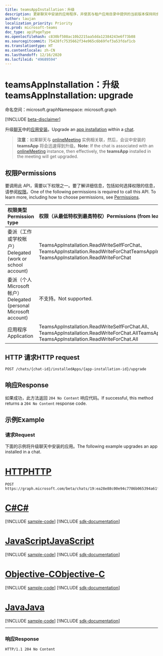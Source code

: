 ```yaml
---
title: teamsAppInstallation：升级
description: 更新聊天中安装的应用程序，并使其与租户应用目录中提供的当前版本保持同步。
author: laujan
localization_priority: Priority
ms.prod: microsoft-teams
doc_type: apiPageType
ms.openlocfilehash: c830bf508ac10b2215aa5dda12384243e6f73b08
ms.sourcegitcommit: 75428fc7535662f34e965c6b69fef3a53fdaf1cb
ms.translationtype: HT
ms.contentlocale: zh-CN
ms.lasthandoff: 12/16/2020
ms.locfileid: "49689594"
---
```

# <a name="teamsappinstallation-upgrade"></a><span data-ttu-id="590f1-103">teamsAppInstallation：升级</span><span class="sxs-lookup"><span data-stu-id="590f1-103">teamsAppInstallation: upgrade</span></span>

<span data-ttu-id="590f1-104">命名空间：microsoft.graph</span><span class="sxs-lookup"><span data-stu-id="590f1-104">Namespace: microsoft.graph</span></span>

[!INCLUDE [beta-disclaimer](../../includes/beta-disclaimer.md)]

<span data-ttu-id="590f1-105">升级[聊天](../resources/chat.md)中的[应用安装](../resources/teamsappinstallation.md)。</span><span class="sxs-lookup"><span data-stu-id="590f1-105">Upgrade an [app installation](../resources/teamsappinstallation.md) within a [chat](../resources/chat.md).</span></span>

> <span data-ttu-id="590f1-106">**注意**：如果聊天与 [onlineMeeting](../resources/onlinemeeting.md) 实例相关联，然后，会议中安装的 **teamsApp** 将会迅速得到升级。</span><span class="sxs-lookup"><span data-stu-id="590f1-106">**Note**: If the chat is associated with an [onlineMeeting](../resources/onlinemeeting.md) instance, then effectively, the **teamsApp** installed in the meeting will get upgraded.</span></span>

## <a name="permissions"></a><span data-ttu-id="590f1-107">权限</span><span class="sxs-lookup"><span data-stu-id="590f1-107">Permissions</span></span>

<span data-ttu-id="590f1-p101">要调用此 API，需要以下权限之一。要了解详细信息，包括如何选择权限的信息，请参阅[权限](/graph/permissions-reference)。</span><span class="sxs-lookup"><span data-stu-id="590f1-p101">One of the following permissions is required to call this API. To learn more, including how to choose permissions, see [Permissions](/graph/permissions-reference).</span></span>

|<span data-ttu-id="590f1-110">权限类型</span><span class="sxs-lookup"><span data-stu-id="590f1-110">Permission type</span></span>      | <span data-ttu-id="590f1-111">权限（从最低特权到最高特权）</span><span class="sxs-lookup"><span data-stu-id="590f1-111">Permissions (from least to most privileged)</span></span>              |
|:--------------------|:---------------------------------------------------------|
|<span data-ttu-id="590f1-112">委派（工作或学校帐户）</span><span class="sxs-lookup"><span data-stu-id="590f1-112">Delegated (work or school account)</span></span> | <span data-ttu-id="590f1-113">TeamsAppInstallation.ReadWriteSelfForChat、TeamsAppInstallation.ReadWriteForChat</span><span class="sxs-lookup"><span data-stu-id="590f1-113">TeamsAppInstallation.ReadWriteSelfForChat, TeamsAppInstallation.ReadWriteForChat</span></span> |
|<span data-ttu-id="590f1-114">委派（个人 Microsoft 帐户）</span><span class="sxs-lookup"><span data-stu-id="590f1-114">Delegated (personal Microsoft account)</span></span> | <span data-ttu-id="590f1-115">不支持。</span><span class="sxs-lookup"><span data-stu-id="590f1-115">Not supported.</span></span>   |
|<span data-ttu-id="590f1-116">应用程序</span><span class="sxs-lookup"><span data-stu-id="590f1-116">Application</span></span> | <span data-ttu-id="590f1-117">TeamsAppInstallation.ReadWriteSelfForChat.All、TeamsAppInstallation.ReadWriteForChat.All</span><span class="sxs-lookup"><span data-stu-id="590f1-117">TeamsAppInstallation.ReadWriteSelfForChat.All, TeamsAppInstallation.ReadWriteForChat.All</span></span> |

## <a name="http-request"></a><span data-ttu-id="590f1-118">HTTP 请求</span><span class="sxs-lookup"><span data-stu-id="590f1-118">HTTP request</span></span>
<!-- { "blockType": "ignored" } -->

```http
POST /chats/{chat-id}/installedApps/{app-installation-id}/upgrade
```

## <a name="response"></a><span data-ttu-id="590f1-119">响应</span><span class="sxs-lookup"><span data-stu-id="590f1-119">Response</span></span>

<span data-ttu-id="590f1-120">如果成功，此方法返回 `204 No Content` 响应代码。</span><span class="sxs-lookup"><span data-stu-id="590f1-120">If successful, this method returns a `204 No Content` response code.</span></span>

## <a name="example"></a><span data-ttu-id="590f1-121">示例</span><span class="sxs-lookup"><span data-stu-id="590f1-121">Example</span></span>

### <a name="request"></a><span data-ttu-id="590f1-122">请求</span><span class="sxs-lookup"><span data-stu-id="590f1-122">Request</span></span>

<span data-ttu-id="590f1-123">下面的示例将升级聊天中安装的应用。</span><span class="sxs-lookup"><span data-stu-id="590f1-123">The following example upgrades an app installed in a chat.</span></span>

# <a name="http"></a>[<span data-ttu-id="590f1-124">HTTP</span><span class="sxs-lookup"><span data-stu-id="590f1-124">HTTP</span></span>](#tab/http)
<!-- {
  "blockType": "request",
  "name": "upgrade_installedApps_in_chat"
}-->

```http
POST https://graph.microsoft.com/beta/chats/19:ea28e88c00e94c7786b065394a61f296@thread.v2/installedApps/NjRiOWM3NDYtYjE1NS00MDQyLThkNDctOTQxYmQzODE2ODFiIyMwZDgyMGVjZC1kZWYyLTQyOTctYWRhZC03ODA1NmNkZTdjNzg=/upgrade
```
# <a name="c"></a>[<span data-ttu-id="590f1-125">C#</span><span class="sxs-lookup"><span data-stu-id="590f1-125">C#</span></span>](#tab/csharp)
[!INCLUDE [sample-code](../includes/snippets/csharp/upgrade-installedapps-in-chat-csharp-snippets.md)]
[!INCLUDE [sdk-documentation](../includes/snippets/snippets-sdk-documentation-link.md)]

# <a name="javascript"></a>[<span data-ttu-id="590f1-126">JavaScript</span><span class="sxs-lookup"><span data-stu-id="590f1-126">JavaScript</span></span>](#tab/javascript)
[!INCLUDE [sample-code](../includes/snippets/javascript/upgrade-installedapps-in-chat-javascript-snippets.md)]
[!INCLUDE [sdk-documentation](../includes/snippets/snippets-sdk-documentation-link.md)]

# <a name="objective-c"></a>[<span data-ttu-id="590f1-127">Objective-C</span><span class="sxs-lookup"><span data-stu-id="590f1-127">Objective-C</span></span>](#tab/objc)
[!INCLUDE [sample-code](../includes/snippets/objc/upgrade-installedapps-in-chat-objc-snippets.md)]
[!INCLUDE [sdk-documentation](../includes/snippets/snippets-sdk-documentation-link.md)]

# <a name="java"></a>[<span data-ttu-id="590f1-128">Java</span><span class="sxs-lookup"><span data-stu-id="590f1-128">Java</span></span>](#tab/java)
[!INCLUDE [sample-code](../includes/snippets/java/upgrade-installedapps-in-chat-java-snippets.md)]
[!INCLUDE [sdk-documentation](../includes/snippets/snippets-sdk-documentation-link.md)]

---


### <a name="response"></a><span data-ttu-id="590f1-129">响应</span><span class="sxs-lookup"><span data-stu-id="590f1-129">Response</span></span>

<!-- {
  "blockType": "response",
  "truncated": true
}
-->

```http
HTTP/1.1 204 No Content
```

<!-- uuid: 8fcb5dbc-d5aa-4681-8e31-b001d5168d79
2015-10-25 14:57:30 UTC -->
<!-- {
  "type": "#page.annotation",
  "description": "Chat update installedapps",
  "keywords": "",
  "section": "documentation",
  "tocPath": ""
}-->
